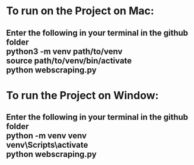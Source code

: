 <h1>To run on the Project on Mac:</h1>
 <h2>Enter the following in your terminal in the github folder <br>
   python3 -m venv path/to/venv <br>
   source path/to/venv/bin/activate <br>
   python webscraping.py <br> </h2>

<h1>To run the Project on Window:</h1>
<h2>Enter the following in your terminal in the github folder <br>
    python -m venv venv <br>
    venv\Scripts\activate <br>
    python webscraping.py <br> </h2>
    

